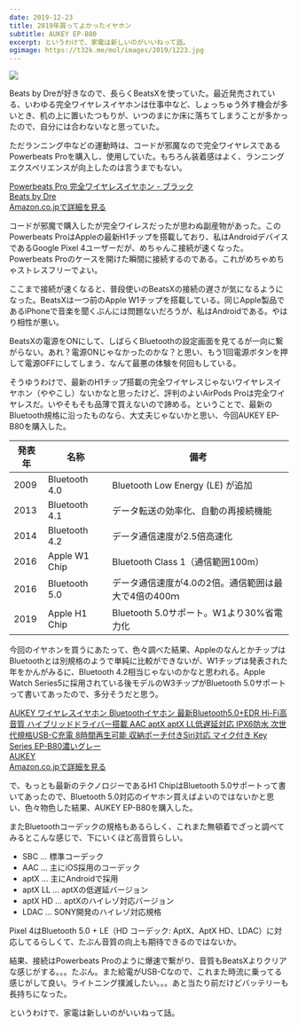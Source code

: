 ```yaml
---
date: 2019-12-23
title: 2019年買ってよかったイヤホン
subtitle: AUKEY EP-B80
excerpt: というわけで、家電は新しいのがいいねって話。
ogimage: https://t32k.me/mol/images/2019/1223.jpg
---
```


![](/mol/images/2019/1223.jpg)

Beats by Dreが好きなので、長らくBeatsXを使っていた。最近発売されている、いわゆる完全ワイヤレスイヤホンは仕事中など、しょっちゅう外す機会が多いとき、机の上に置いたつもりが、いつのまにか床に落ちてしまうことが多かったので、自分には合わないなと思っていた。

ただランニング中などの運動時は、コードが邪魔なので完全ワイヤレスであるPowerbeats Proを購入し、使用していた。もちろん装着感はよく、ランニングエクスペリエンスが向上したのは言うまでもない。

<div class="__media"><a href="https://www.amazon.co.jp/dp/B07PRX2XJB/?tag=warikiru-22" target="_blank" rel="noopener">
<img src="https://images-na.ssl-images-amazon.com/images/I/41u3WUG5PQL._SL1000_.jpg" alt="" class="__media__image">
<div class="__media__body">
    <div>Powerbeats Pro 完全ワイヤレスイヤホン - ブラック</div>
    <div class="__media__text">Beats by Dre</div>
    <div>Amazon.co.jpで詳細を見る</div>
</div>
</a></div>

コードが邪魔で購入したが完全ワイレスだったが思わぬ副産物があった。このPowerbeats ProはAppleの最新H1チップを搭載しており、私はAndroidデバイスであるGoogle Pixel 4ユーザーだが、めちゃんこ接続が速くなった。Powerbeats Proのケースを開けた瞬間に接続するのである。これがめちゃめちゃストレスフリーでよい。

ここまで接続が速くなると、普段使いのBeatsXの接続の遅さが気になるようになった。BeatsXは一つ前のApple W1チップを搭載している。同じApple製品であるiPhoneで音楽を聞くぶんには問題ないだろうが、私はAndroidである。やはり相性が悪い。

BeatsXの電源をONにして、しばらくBluetoothの設定画面を見てるが一向に繋がらない。あれ？電源ONじゃなかったのかな？と思い、もう1回電源ボタンを押して電源OFFにしてしまう、なんて最悪の体験を何回もしている。

そうゆうわけで、最新のH1チップ搭載の完全ワイヤレスじゃないワイヤレスイヤホン（ややこし）ないかなと思ったけど、評判のよいAirPods Proは完全ワイヤレスだ。いやそもそも品薄で買えないので諦める。ということで、最新のBluetooth規格に沿ったものなら、大丈夫じゃないかと思い、今回AUKEY EP-B80を購入した。


| 発表年 | 名称 | 備考                   |
|------|---------------|------------------------------------------------------|
| 2009 | Bluetooth 4.0 | Bluetooth Low Energy (LE) が追加                     |
| 2013 | Bluetooth 4.1 | データ転送の効率化、自動の再接続機能                 |
| 2014 | Bluetooth 4.2 | データ通信速度が2.5倍高速化                          |
| 2016 | Apple W1 Chip | Bluetooth Class 1（通信範囲100m）                    |
| 2016 | Bluetooth 5.0 | データ通信速度が4.0の2倍。通信範囲は最大で4倍の400ｍ |
| 2019 | Apple H1 Chip | Bluetooth 5.0サポート。W1より30%省電力化             |

今回のイヤホンを買うにあたって、色々調べた結果、AppleのなんとかチップはBluetoothとは別規格のようで単純に比較ができないが、W1チップは発表された年をかんがみるに、Bluetooth 4.2相当じゃないのかなと思われる。Apple Watch Series5に採用されている後モデルのW3チップがBluetooth 5.0サポートって書いてあったので、多分そうだと思う。

<div class="__media"><a href="https://www.amazon.co.jp/dp/B07VVKBR1G/?tag=warikiru-22" target="_blank" rel="noopener">
<img src="https://images-na.ssl-images-amazon.com/images/I/61mJyGjrCEL._SL1500_.jpg" alt="" class="__media__image">
<div class="__media__body">
    <div>AUKEY ワイヤレスイヤホン Bluetoothイヤホン 最新Bluetooth5.0+EDR Hi-Fi高音質 ハイブリッドドライバー搭載 AAC aptX aptX LL低遅延対応 IPX6防水 次世代規格USB-C充電 8時間再生可能 収納ポーチ付きSiri対応 マイク付き Key Series EP-B80濃いグレー</div>
    <div class="__media__text">AUKEY</div>
    <div>Amazon.co.jpで詳細を見る</div>
</div>
</a></div>

で、もっとも最新のテクノロジーであるH1 ChipはBluetooth 5.0サポートって書いてあったので、Bluetooth 5.0対応のイヤホン買えばよいのではないかと思い、色々物色した結果、AUKEY EP-B80を購入した。

またBluetoothコーデックの規格もあるらしく、これまた無頓着でざっと調べてみるとこんな感じで、下にいくほど高音質らしい。

- SBC … 標準コーデック
- AAC … 主にiOS採用のコーデック
- aptX … 主にAndroidで採用
- aptX LL … aptXの低遅延バージョン
- aptX HD … aptXのハイレゾ対応バージョン
- LDAC … SONY開発のハイレゾ対応規格

Pixel 4はBluetooth 5.0 + LE（HD コーデック: AptX、AptX HD、LDAC）に対応してるらしくて、たぶん音質の向上も期待できるのではないか。

結果、接続はPowerbeats Proのように爆速で繋がり、音質もBeatsXよりクリアな感じがする。。。たぶん。また給電がUSB-Cなので、これまた時流に乗ってる感じがして良い。ライトニング撲滅したい。。。あと当たり前だけどバッテリーも長持ちになった。

というわけで、家電は新しいのがいいねって話。

